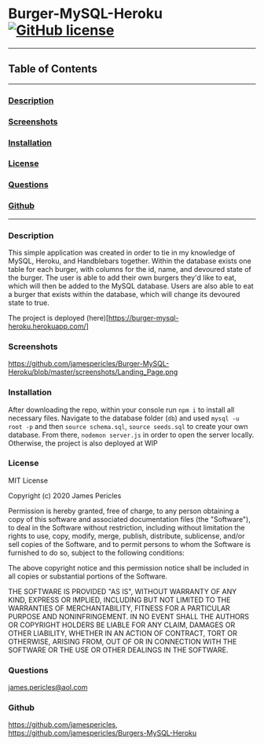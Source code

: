 # Burger-MySQL-Heroku [![GitHub license](https://img.shields.io/github/license/Naereen/StrapDown.js.svg)](https://github.com/Naereen/StrapDown.js/blob/master/LICENSE)

---

## Table of Contents

---

### [Description](#Description)

### [Screenshots](#Screenshots)

### [Installation](#Installation)

### [License](#License)

### [Questions](#Questions)

### [Github](#Github)

---

### <a name="Description"></a>Description

This simple application was created in order to tie in my knowledge of MySQL, Heroku, and Handblebars together. Within the database exists one table for each burger, with columns for the id, name, and devoured state of the burger. The user is able to add their own burgers they'd like to eat, which will then be added to the MySQL database. Users are also able to eat a burger that exists within the database, which will change its devoured state to true.

The project is deployed (here)[https://burger-mysql-heroku.herokuapp.com/]

### <a name="Screenshots"></a>Screenshots

https://github.com/jamespericles/Burger-MySQL-Heroku/blob/master/screenshots/Landing_Page.png

### <a name="Installation"></a>Installation

After downloading the repo, within your console run `npm i` to install all necessary files. Navigate to the database folder (`db`) and used `mysql -u root -p` and then `source schema.sql`, `source seeds.sql` to create your own database. From there, `nodemon server.js` in order to open the server locally. Otherwise, the project is also deployed at WIP

### <a name="License"></a>License

MIT License

Copyright (c) 2020 James Pericles
  
Permission is hereby granted, free of charge, to any person obtaining a copy
of this software and associated documentation files (the "Software"), to deal
in the Software without restriction, including without limitation the rights
to use, copy, modify, merge, publish, distribute, sublicense, and/or sell
copies of the Software, and to permit persons to whom the Software is
furnished to do so, subject to the following conditions:
  
The above copyright notice and this permission notice shall be included in all
copies or substantial portions of the Software.
  
THE SOFTWARE IS PROVIDED "AS IS", WITHOUT WARRANTY OF ANY KIND, EXPRESS OR
IMPLIED, INCLUDING BUT NOT LIMITED TO THE WARRANTIES OF MERCHANTABILITY,
FITNESS FOR A PARTICULAR PURPOSE AND NONINFRINGEMENT. IN NO EVENT SHALL THE
AUTHORS OR COPYRIGHT HOLDERS BE LIABLE FOR ANY CLAIM, DAMAGES OR OTHER
LIABILITY, WHETHER IN AN ACTION OF CONTRACT, TORT OR OTHERWISE, ARISING FROM,
OUT OF OR IN CONNECTION WITH THE SOFTWARE OR THE USE OR OTHER DEALINGS IN THE
SOFTWARE.

### <a name="Questions"></a>Questions

james.pericles@aol.com

### <a name="Github"></a>Github

https://github.com/jamespericles,
https://github.com/jamespericles/Burgers-MySQL-Heroku
